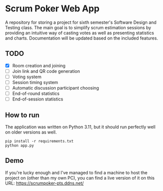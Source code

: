 # Scrum Poker Web App
A repository for storing a project for sixth semester's Software Design and Testing class.
The main goal is to simplify scrum estimation sessions by providing an intuitive way of casting votes as well as presenting statistics and charts.
Documentation will be updated based on the included features.
## TODO
- [x] Room creation and joining
- [ ] Join link and QR code generation
- [ ] Voting system
- [ ] Session timing system
- [ ] Automatic discussion participant choosing
- [ ] End-of-round statistics
- [ ] End-of-session statistics

## How to run
The application was written on Python 3.11, but it should run perfectly well on older versions as well.
```console
pip install -r requirements.txt
python app.py
```

## Demo
If you're lucky enough and I've managed to find a machine to host the project on (other than my own PC), you can find a live version of it on this URL: https://scrumpoker-pts.ddns.net/